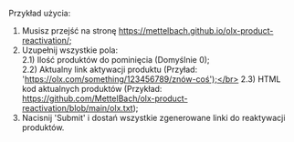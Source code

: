 Przykład użycia:

1) Musisz przejść na stronę https://mettelbach.github.io/olx-product-reactivation/;
2) Uzupełnij wszystkie pola:</br>
  2.1) Ilość produktów do pominięcia (Domyślnie 0);</br>
  2.2) Aktualny link aktywacji produktu (Przyład: 'https://olx.com/something/123456789/znów-coś');</br>
  2.3) HTML kod aktualnych produktów (Przykład: https://github.com/MettelBach/olx-product-reactivation/blob/main/olx.txt);</br>
3) Nacisnij 'Submit' i dostań wszystkie zgenerowane linki do reaktywacji produktów.
